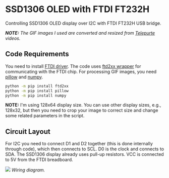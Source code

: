 # SSD1306 OLED with FTDI FT232H

Controlling SSD1306 OLED display over I2C with FTDI FT232H USB bridge.

*__NOTE:__* _The GIF images I used are converted and resized from [Telepurte](https://twitter.com/Telepeturtle) videos._

## Code Requirements

You need to install [FTDI driver](https://ftdichip.com/drivers/d2xx-drivers/). The code uses [ftd2xx wrapper](https://github.com/ftd2xx/ftd2xx) for communicating with the FTDI chip. For processing GIF images, you need [pillow](https://github.com/python-pillow/Pillow) and [numpy](https://github.com/numpy/numpy).

```cmd
python -m pip install ftd2xx
python -m pip install pillow
python -m pip install numpy
```

__NOTE:__ I'm using 128x64 display size. You can use other display sizes, e.g., 128x32, but then you need to crop your image to correct size and change some related parameters in the script.

## Circuit Layout

For I2C you need to connect D1 and D2 together (this is done internally through code), which then connects to SCL. D0 is the clock and connects to SDA. The SSD1306 display already uses pull-up resistors. VCC is connected to 5V from the FTDI breadboard.

![](./Images/layout.png)
_Wiring diagram._